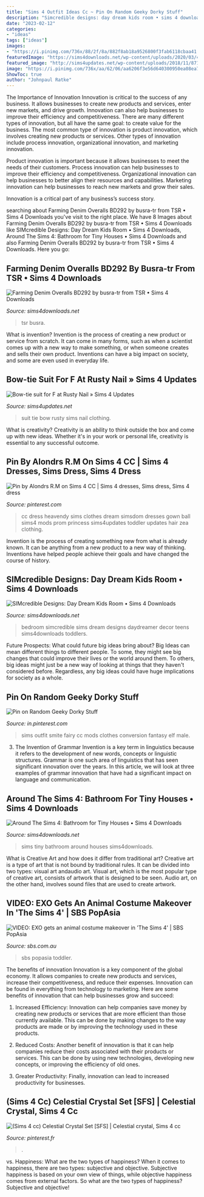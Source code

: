 ```yaml
---
title: "Sims 4 Outfit Ideas Cc ~ Pin On Random Geeky Dorky Stuff"
description: "Simcredible designs: day dream kids room • sims 4 downloads"
date: "2023-02-12"
categories:
- "ideas"
tags: ["ideas"]
images:
- "https://i.pinimg.com/736x/88/2f/8a/882f8ab18a9526800f3fab6118cbaa41.jpg"
featuredImage: "https://sims4downloads.net/wp-content/uploads/2020/03/498.jpg"
featured_image: "http://sims4updates.net/wp-content/uploads/2018/11/8717-670x976.jpg"
image: "https://i.pinimg.com/736x/aa/62/06/aa6206f3e56d640300950ea08ea75a41.jpg"
ShowToc: true
author: "Johnpaul Ratke"
---
```



The Importance of Innovation
Innovation is critical to the success of any business. It allows businesses to create new products and services, enter new markets, and drive growth. Innovation can also help businesses to improve their efficiency and competitiveness.
There are many different types of innovation, but all have the same goal: to create value for the business. The most common type of innovation is product innovation, which involves creating new products or services. Other types of innovation include process innovation, organizational innovation, and marketing innovation.

Product innovation is important because it allows businesses to meet the needs of their customers. Process innovation can help businesses to improve their efficiency and competitiveness. Organizational innovation can help businesses to better align their resources and capabilities. Marketing innovation can help businesses to reach new markets and grow their sales.

Innovation is a critical part of any business’s success story.

	

		
searching about Farming Denim Overalls BD292 by busra-tr from TSR • Sims 4 Downloads you've visit to the right place. We have 8 Images about Farming Denim Overalls BD292 by busra-tr from TSR • Sims 4 Downloads like SIMcredible Designs: Day Dream Kids Room • Sims 4 Downloads, Around The Sims 4: Bathroom for Tiny Houses • Sims 4 Downloads and also Farming Denim Overalls BD292 by busra-tr from TSR • Sims 4 Downloads. Here you go:
		
    
## Farming Denim Overalls BD292 By Busra-tr From TSR • Sims 4 Downloads

<img loading=lazy src="https://sims4downloads.net/wp-content/uploads/2020/08/Farming-Denim-Overalls-BD292.jpg" onerror="this.onerror=null;this.src='https://tse4.mm.bing.net/th?id=OIP.xLjRW5OcE3_dQPz_09CX9AHaFj&amp;pid=15.1';" alt="Farming Denim Overalls BD292 by busra-tr from TSR • Sims 4 Downloads">

_Source: sims4downloads.net_

>tsr busra. 

	

What is invention?
Invention is the process of creating a new product or service from scratch. It can come in many forms, such as when a scientist comes up with a new way to make something, or when someone creates and sells their own product. Inventions can have a big impact on society, and some are even used in everyday life.

    
## Bow-tie Suit For F At Rusty Nail » Sims 4 Updates

<img loading=lazy src="http://sims4updates.net/wp-content/uploads/2018/11/8717-670x976.jpg" onerror="this.onerror=null;this.src='https://tse3.mm.bing.net/th?id=OIP.l6c_4MYVJufMt23GPXc6SgDNEs&amp;pid=15.1';" alt="Bow-tie suit for F at Rusty Nail » Sims 4 Updates">

_Source: sims4updates.net_

>suit tie bow rusty sims nail clothing. 

	

What is creativity?
Creativity is an ability to think outside the box and come up with new ideas. Whether it's in your work or personal life, creativity is essential to any successful outcome.

    
## Pin By Alondrs R.M On Sims 4 CC | Sims 4 Dresses, Sims Dress, Sims 4 Dress

<img loading=lazy src="https://i.pinimg.com/736x/f6/84/f6/f684f6cbfcdcdc389e5998fd23ca7731.jpg" onerror="this.onerror=null;this.src='https://tse2.mm.bing.net/th?id=OIP.tQAFp1mljBvbvGQFDPKVTAHaFj&amp;pid=15.1';" alt="Pin by Alondrs R.M on Sims 4 CC | Sims 4 dresses, Sims dress, Sims 4 dress">

_Source: pinterest.com_

>cc dress heavendy sims clothes dream simsdom dresses gown ball sims4 mods prom princess sims4updates toddler updates hair zea clothing. 

	

Invention is the process of creating something new from what is already known. It can be anything from a new product to a new way of thinking. Inventions have helped people achieve their goals and have changed the course of history.

    
## SIMcredible Designs: Day Dream Kids Room • Sims 4 Downloads

<img loading=lazy src="https://sims4downloads.net/wp-content/uploads/2019/06/9315.jpg" onerror="this.onerror=null;this.src='https://tse3.mm.bing.net/th?id=OIP.bSQEcV3xfspAPb4PjNlXLwHaFP&amp;pid=15.1';" alt="SIMcredible Designs: Day Dream Kids Room • Sims 4 Downloads">

_Source: sims4downloads.net_

>bedroom simcredible sims dream designs daydreamer decor teens sims4downloads toddlers. 

	

Future Prospects: What could future big ideas bring about?
Big Ideas can mean different things to different people. To some, they might see big changes that could improve their lives or the world around them. To others, big ideas might just be a new way of looking at things that they haven't considered before. Regardless, any big ideas could have huge implications for society as a whole.

    
## Pin On Random Geeky Dorky Stuff

<img loading=lazy src="https://i.pinimg.com/736x/88/2f/8a/882f8ab18a9526800f3fab6118cbaa41.jpg" onerror="this.onerror=null;this.src='https://tse3.mm.bing.net/th?id=OIP.Wb5xby8HxBGl3-9vy_XUnQHaLH&amp;pid=15.1';" alt="Pin on Random Geeky Dorky Stuff">

_Source: in.pinterest.com_

>sims outfit smite fairy cc mods clothes conversion fantasy elf male. 

	

3. The Invention of Grammar
Invention is a key term in linguistics because it refers to the development of new words, concepts or linguistic structures. Grammar is one such area of linguistics that has seen significant innovation over the years. In this article, we will look at three examples of grammar innovation that have had a significant impact on language and communication.

    
## Around The Sims 4: Bathroom For Tiny Houses • Sims 4 Downloads

<img loading=lazy src="https://sims4downloads.net/wp-content/uploads/2020/03/498.jpg" onerror="this.onerror=null;this.src='https://tse2.mm.bing.net/th?id=OIP.p8kL7DV4J74bgUD1FqFafQEhEs&amp;pid=15.1';" alt="Around The Sims 4: Bathroom for Tiny Houses • Sims 4 Downloads">

_Source: sims4downloads.net_

>sims tiny bathroom around houses sims4downloads. 

	

What is Creative Art and how does it differ from traditional art?
Creative art is a type of art that is not bound by traditional rules. It can be divided into two types: visual art andaudio art. Visual art, which is the most popular type of creative art, consists of artwork that is designed to be seen. Audio art, on the other hand, involves sound files that are used to create artwork.

    
## VIDEO: EXO Gets An Animal Costume Makeover In &#039;The Sims 4&#039; | SBS PopAsia

<img loading=lazy src="https://www.sbs.com.au/popasia/sites/sbs.com.au.popasia/files/styles/full/public/exo-sims-4.jpg?itok=GP7Ta4eZ&amp;mtime=1471047981" onerror="this.onerror=null;this.src='https://tse3.mm.bing.net/th?id=OIP.EW5t328cAvlRHS1zUuyO2AHaEK&amp;pid=15.1';" alt="VIDEO: EXO gets an animal costume makeover in &#039;The Sims 4&#039; | SBS PopAsia">

_Source: sbs.com.au_

>sbs popasia toddler. 

	

The benefits of innovation
Innovation is a key component of the global economy. It allows companies to create new products and services, increase their competitiveness, and reduce their expenses. Innovation can be found in everything from technology to marketing. Here are some benefits of innovation that can help businesses grow and succeed:
1. Increased Efficiency: Innovation can help companies save money by creating new products or services that are more efficient than those currently available. This can be done by making changes to the way products are made or by improving the technology used in these products.

2. Reduced Costs: Another benefit of innovation is that it can help companies reduce their costs associated with their products or services. This can be done by using new technologies, developing new concepts, or improving the efficiency of old ones.

3. Greater Productivity: Finally, innovation can lead to increased productivity for businesses.

    
## (Sims 4 Cc) Celestial Crystal Set [SFS] | Celestial Crystal, Sims 4 Cc

<img loading=lazy src="https://i.pinimg.com/736x/aa/62/06/aa6206f3e56d640300950ea08ea75a41.jpg" onerror="this.onerror=null;this.src='https://tse4.mm.bing.net/th?id=OIP.-_crKlKcfDjYfLtng31GsgAAAA&amp;pid=15.1';" alt="(Sims 4 cc) Celestial Crystal Set [SFS] | Celestial crystal, Sims 4 cc">

_Source: pinterest.fr_

>. 

	

vs. Happiness: What are the two types of happiness?
When it comes to happiness, there are two types: subjective and objective. Subjective happiness is based on your own view of things, while objective happiness comes from external factors. So what are the two types of happiness? Subjective and objective!

